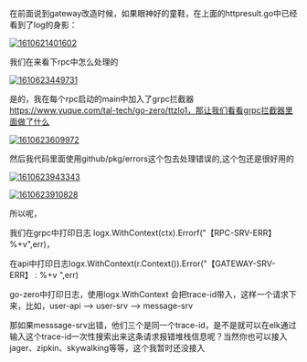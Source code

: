 在前面说到gateway改造时候，如果眼神好的童鞋，在上面的httpresult.go中已经看到了log的身影：

[![1610621401602](https://github.com/Mikaelemmmm/go-zero-share-doc/raw/master/images/%E5%9B%9B/1610621401602.jpg)](https://github.com/Mikaelemmmm/go-zero-share-doc/blob/master/images/四/1610621401602.jpg)

我们在来看下rpc中怎么处理的

[![1610623449731](https://github.com/Mikaelemmmm/go-zero-share-doc/raw/master/images/%E5%85%AD/1610623449731.jpg)](https://github.com/Mikaelemmmm/go-zero-share-doc/blob/master/images/六/1610623449731.jpg)

是的，我在每个rpc启动的main中加入了grpc拦截器 https://www.yuque.com/tal-tech/go-zero/ttzlo1，那让我们看看grpc拦截器里面做了什么

[![1610623609972](https://github.com/Mikaelemmmm/go-zero-share-doc/raw/master/images/%E5%85%AD/1610623609972.jpg)](https://github.com/Mikaelemmmm/go-zero-share-doc/blob/master/images/六/1610623609972.jpg)

然后我代码里面使用github/pkg/errors这个包去处理错误的,这个包还是很好用的

[![1610623943343](https://github.com/Mikaelemmmm/go-zero-share-doc/raw/master/images/%E5%85%AD/1610623943343.jpg)](https://github.com/Mikaelemmmm/go-zero-share-doc/blob/master/images/六/1610623943343.jpg)

[![1610623910828](https://github.com/Mikaelemmmm/go-zero-share-doc/raw/master/images/%E5%85%AD/1610623910828.jpg)](https://github.com/Mikaelemmmm/go-zero-share-doc/blob/master/images/六/1610623910828.jpg)

所以呢，

我们在grpc中打印日志 logx.WithContext(ctx).Errorf("【RPC-SRV-ERR】 %+v",err)，

在api中打印日志logx.WithContext(r.Context()).Error("【GATEWAY-SRV-ERR】 : %+v ",err)

go-zero中打印日志，使用logx.WithContext 会把trace-id带入，这样一个请求下来，比如，user-api --> user-srv --> message-srv

那如果messsage-srv出错，他们三个是同一个trace-id，是不是就可以在elk通过输入这个trace-id一次性搜索出来这条请求报错堆栈信息呢？当然你也可以接入jager、zipkin、skywalking等等，这个我暂时还没接入